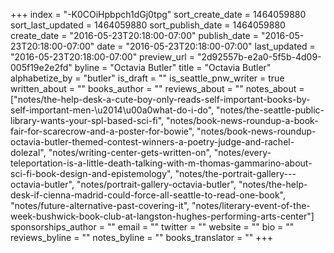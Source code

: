 +++
index = "-K0COiHpbpch1dGj0tpg"
sort_create_date = 1464059880
sort_last_updated = 1464059880
sort_publish_date = 1464059880
create_date = "2016-05-23T20:18:00-07:00"
publish_date = "2016-05-23T20:18:00-07:00"
date = "2016-05-23T20:18:00-07:00"
last_updated = "2016-05-23T20:18:00-07:00"
preview_url = "2d92557b-e2a0-5f5b-4d09-005f19e2e2fd"
byline = "Octavia Butler"
title = "Octavia Butler"
alphabetize_by = "butler"
is_draft = ""
is_seattle_pnw_writer = true
written_about = ""
books_author = ""
reviews_about = ""
notes_about = ["notes/the-help-desk-a-cute-boy-only-reads-self-important-books-by-self-important-men-\u2014\u00a0what-do-i-do", "notes/the-seattle-public-library-wants-your-spl-based-sci-fi", "notes/book-news-roundup-a-book-fair-for-scarecrow-and-a-poster-for-bowie", "notes/book-news-roundup-octavia-butler-themed-contest-winners-a-poetry-judge-and-rachel-dolezal", "notes/writing-center-gets-written-on", "notes/every-teleportation-is-a-little-death-talking-with-m-thomas-gammarino-about-sci-fi-book-design-and-epistemology", "notes/the-portrait-gallery---octavia-butler", "notes/portrait-gallery-octavia-butler", "notes/the-help-desk-if-cienna-madrid-could-force-all-seattle-to-read-one-book", "notes/future-alternative-past-covering-it", "notes/literary-event-of-the-week-bushwick-book-club-at-langston-hughes-performing-arts-center"]
sponsorships_author = ""
email = ""
twitter = ""
website = ""
bio = ""
reviews_byline = ""
notes_byline = ""
books_translator = ""
+++
